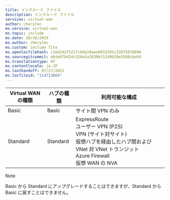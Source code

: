 ```yaml
---
title: インクルード ファイル
description: インクルード ファイル
services: virtual-wan
author: cherylmc
ms.service: virtual-wan
ms.topic: include
ms.date: 10/20/2019
ms.author: cherylmc
ms.custom: include file
ms.openlocfilehash: c1eb242f521fc9da20aee0032591c32075076096
ms.sourcegitcommit: e6de87b42dc320a3a2939bf1249020e5508cba94
ms.translationtype: HT
ms.contentlocale: ja-JP
ms.lasthandoff: 07/27/2021
ms.locfileid: "114713664"
---
```

| **Virtual WAN の種類** | **ハブの種類** | **利用可能な構成** |
|---|---|---|
|Basic | Basic | サイト間 VPN のみ |
| Standard | Standard | ExpressRoute<br>ユーザー VPN (P2S)<br>VPN (サイト対サイト)<br> 仮想ハブを経由したハブ間および VNet 対 VNet トランジット<br> Azure Firewall<br> 仮想 WAN の NVA |

>[!NOTE]
>Basic から Standard にアップグレードすることはできますが、Standard から Basic に戻すことはできません。
>
